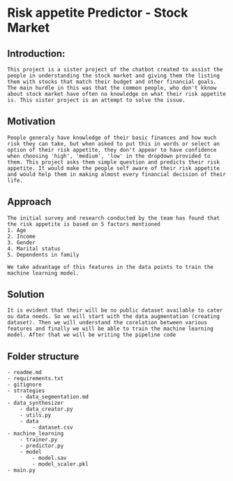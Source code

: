# Risk appetite Predictor - Stock Market 

## Introduction:
    This project is a sister project of the chatbot created to assist the people in understanding the stock market and giving them the listing them with stocks that match their budget and other financial goals. The main hurdle in this was that the common people, who don't kknow about stock market have often no knowledge on what their risk appetite is. This sister project is an attempt to solve the issue.

## Motivation
    People generaly have knowledge of their basic finances and how much risk they can take, but when asked to put this in words or select an option of their risk appetite, they don't appear to have confidence when choosing 'high', 'medium', 'low' in the dropdown provided to them. This project asks them simple question and predicts their risk appetite. It would make the people self aware of their risk appetite and would help them in making almost every financial decision of their life.

## Approach
    The initial survey and research conducted by the team has found that the risk appetite is based on 5 factors mentioned
    1. Age
    2. Income
    3. Gender
    4. Marital status
    5. Dependents in family 

    We take advantage of this features in the data points to train the machine learning model.

## Solution
    It is evident that their will be no public dataset available to cater ou data needs. So we will start with the data augmentation (creating dataset). Then we will understand the corelation between various features and finally we will be able to train the machine learning model. After that we will be writing the pipeline code

## Folder structure
    - readme.md
    - requirements.txt
    - gitignore
    - strategies
        - data_segmentation.md
    - data_synthesizer
        - data_creator.py
        - utils.py
        - data
            - dataset.csv
    - machine_learning
        - trainer.py
        - predictor.py
        - model
            - model.sav
            - model_scaler.pkl
    - main.py